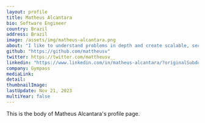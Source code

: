 ```yaml
---
layout: profile
title: Matheus Alcantara
bio: Software Engineer
country: Brazil
address: Brazil
image: /assets/img/matheus-alcantara.png
about: "I like to understand problems in depth and create scalable, secure and well-documented software. I'm always interested in knowing how the main tools I use on a daily basis are implemented, so I have some contributions to open source software such as gopls (Go language server) and PostgreSQL."
github: "https://github.com/mattheusv"
twitter: https://twitter.com/mattheusv__
linkedin: "https://www.linkedin.com/in/matheus-alcantara/?originalSubdomain=br"
company: Gympass
mediaLink:
detail: 
thumbnailImage:
lastUpdate: Nov 21, 2023
multiYear: false
---
```


This is the body of Matheus Alcantara's profile page.
